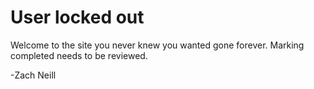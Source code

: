 # User locked out
Welcome to the site you never knew you wanted gone forever. 
Marking completed needs to be reviewed. 

-Zach Neill
